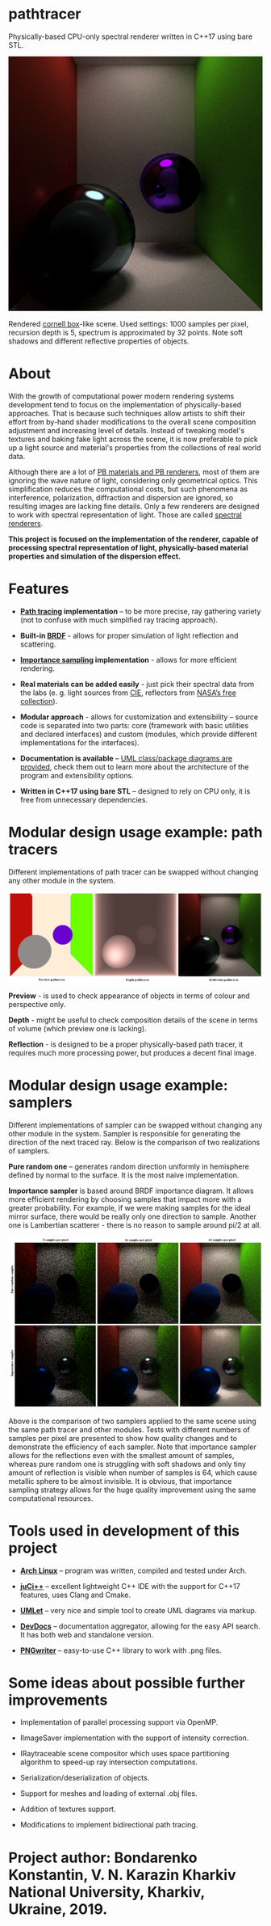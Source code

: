 # pathtracer
Physically-based CPU-only spectral renderer written in C++17 using bare STL.

![cornell_box](https://github.com/feather-light/pathtracer/blob/master/docs/output_examples/cornell_box.png)

Rendered [cornell box](https://en.wikipedia.org/wiki/Cornell_box)-like scene. Used settings: 1000 samples per pixel, recursion depth is 5, spectrum is approximated by 32 points. Note soft shadows and different reflective properties of objects. 

# About
  With the growth of computational power modern rendering systems development tend to focus on the implementation of physically-based approaches. That is because such techniques allow artists to shift their effort from by-hand shader modifications to the overall scene composition adjustment and increasing level of details. Instead of tweaking model's textures and baking fake light across the scene, it is now preferable to pick up a light source and material's properties from the collections of real world data.

  Although there are a lot of [PB materials and PB renderers](https://en.wikipedia.org/wiki/Physically_based_rendering), most of them are ignoring the wave nature of light, considering only geometrical optics. This simplification reduces the computational costs, but such phenomena as interference, polarization, diffraction and dispersion are ignored, so resulting images are lacking fine details. Only a few renderers are designed to work with spectral representation of light. Those are called [spectral renderers](https://en.wikipedia.org/wiki/Spectral_rendering).

  **This project is focused on the implementation of the renderer, capable of processing spectral representation of light, physically-based material properties and simulation of the dispersion effect.**
  
# Features
- **[Path tracing](https://en.wikipedia.org/wiki/Path_tracing) implementation** – to be more precise, ray gathering variety (not to confuse with much simplified ray tracing approach).

- **Built-in [BRDF](https://en.wikipedia.org/wiki/Bidirectional_reflectance_distribution_function)** - allows for proper simulation of light reflection and scattering.

- **[Importance sampling](http://www.pbr-book.org/3ed-2018/Monte_Carlo_Integration/Importance_Sampling.html) implementation** - allows for more efficient rendering. 

- **Real materials can be added easily** - just pick their spectral data from the labs (e. g. light sources from [CIE](https://en.wikipedia.org/wiki/International_Commission_on_Illumination), reflectors from [NASA’s free collection](https://speclib.jpl.nasa.gov/)).

- **Modular approach** - allows for customization and extensibility – source code is separated into two parts: core (framework with basic utilities and declared interfaces) and custom (modules, which provide different implementations for the interfaces).

- **Documentation is available** – [UML class/package diagrams are provided](https://github.com/feather-light/pathtracer/blob/master/docs/uml_diagrams/Pathtracer_UML.pdf), check them out to learn more about the architecture of the program and extensibility options.

- **Written in C++17 using bare STL** – designed to rely on CPU only, it is free from unnecessary dependencies.

# Modular design usage example: path tracers
Different implementations of path tracer can be swapped without changing any other module in the system.

![pathtracers](https://github.com/feather-light/pathtracer/blob/master/docs/output_examples/pathtracers.png)

**Preview** - is used to check appearance of objects in terms of colour and perspective only.

**Depth** - might be useful to check composition details of the scene in terms of volume (which preview one is lacking).

**Reflection** - is designed to be a proper physically-based path tracer, it requires much more processing power, but produces a decent final image. 

# Modular design usage example: samplers
Different implementations of sampler can be swapped without changing any other module in the system.
Sampler is responsible for generating the direction of the next traced ray. Below is the comparison of two realizations of samplers.

**Pure random one** – generates random direction uniformly in hemisphere defined by normal to the surface. It is the most naive implementation.  

**Importance sampler** is based around BRDF importance diagram. It allows more efficient rendering by choosing samples that impact more with a greater probability. For example, if we were making samples for the ideal mirror surface, there would be really only one direction to sample. Another one is Lambertian scatterer - there is no reason to sample around pi/2 at all.

![samplers](https://github.com/feather-light/pathtracer/blob/master/docs/output_examples/samplers.png)

Above is the comparison of two samplers applied to the same scene using the same path tracer and other modules. Tests with different numbers of samples per pixel are presented to show how quality changes and to demonstrate the efficiency of each sampler. Note that importance sampler allows for the reflections even with the smallest amount of samples, whereas pure random one is struggling with soft shadows and only tiny amount of reflection is visible when number of samples is 64, which cause metallic sphere to be almost invisible. 
It is obvious, that importance sampling strategy allows for the huge quality improvement using the same computational resources.

# Tools used in development of this project
- **[Arch Linux](https://wiki.archlinux.org/index.php/Arch_Linux)** – program was written, compiled and tested under Arch.

- **[juCi++](https://gitlab.com/cppit/jucipp)** – excellent lightweight C++ IDE with the support for C++17 features, uses Clang and Cmake. 

- **[UMLet](https://www.umlet.com/)** – very nice and simple tool to create UML diagrams via markup.

- **[DevDocs](https://devdocs.io/)** – documentation aggregator, allowing for the easy API search. It has both web and standalone version.

- **[PNGwriter](https://github.com/pngwriter/pngwriter)** – easy-to-use C++ library to work with .png files.
 
# Some ideas about possible further improvements

- Implementation of parallel processing support via OpenMP.

- IImageSaver implementation with the support of intensity correction.

- IRaytraceable scene compositor which uses space partitioning algorithm to speed-up ray intersection computations.

- Serialization/deserialization of objects.

- Support for meshes and loading of external .obj files.

- Addition of textures support.

- Modifications to implement bidirectional path tracing.

# Project author: Bondarenko Konstantin, V. N. Karazin Kharkiv National University, Kharkiv, Ukraine, 2019.
